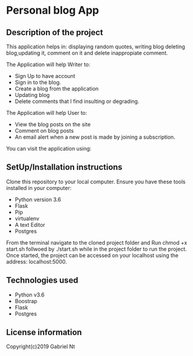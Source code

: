 # Personal blog App


## Description of the project

This application helps in: displaying random quotes, writing blog deleting blog,updating it, comment on it and delete inappropiate comment.

The Application will help Writer to:
- Sign Up to have account 
- Sign in to the blog.
- Create a blog from the application
- Updating blog
- Delete comments that I find insulting or degrading.

The Application will help User to:
- View the blog posts on the site
- Comment on blog posts
- An email alert when a new post is made by joining a subscription.

You can visit the application using: 

## SetUp/Installation instructions

Clone this repository to your local computer.
Ensure you have these tools installed in your computer:
* Python version 3.6 
* Flask
* Pip
* virtualenv
* A text  Editor
* Postgres


From the terminal navigate to the cloned project folder and 
Run chmod +x start.sh follwoed by ./start.sh while in the project folder to run the  project.
Once started, the project can be accessed on your localhost using the address: localhost:5000.

## Technologies used

* Python v3.6
* Boostrap
* Flask
* Postgres

## License information
  
Copyright(c)2019 Gabriel Nt
